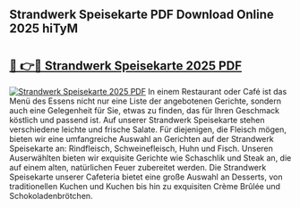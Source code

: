 ## Strandwerk Speisekarte PDF Download Online 2025 hiTyM

# <h2><a href="http://gc8dfrq.nevu.top/?p=Strandwerk+Speisekarte">🔗 👉🔴 Strandwerk Speisekarte 2025 PDF</a></h2>

[![Strandwerk Speisekarte 2025 PDF](https://i.imgur.com/dBaPXMq.png)](http://gc8dfrq.nevu.top/?p=Strandwerk+Speisekarte)
In einem Restaurant oder Café ist das Menü des Essens nicht nur eine Liste der angebotenen Gerichte, sondern auch eine Gelegenheit für Sie, etwas zu finden, das für Ihren Geschmack köstlich und passend ist. Auf unserer Strandwerk Speisekarte stehen verschiedene leichte und frische Salate. Für diejenigen, die Fleisch mögen, bieten wir eine umfangreiche Auswahl an Gerichten auf der Strandwerk Speisekarte an: Rindfleisch, Schweinefleisch, Huhn und Fisch. Unseren Auserwählten bieten wir exquisite Gerichte wie Schaschlik und Steak an, die auf einem alten, natürlichen Feuer zubereitet werden. Die Strandwerk Speisekarte unserer Cafeteria bietet eine große Auswahl an Desserts, von traditionellen Kuchen und Kuchen bis hin zu exquisiten Crème Brûlée und Schokoladenbrötchen.
